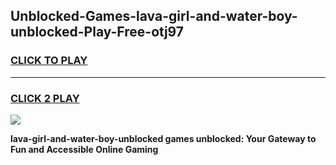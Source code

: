 
## Unblocked-Games-lava-girl-and-water-boy-unblocked-Play-Free-otj97
<h3>
<a href="https://premium76.site?title=lava-girl-and-water-boy-unblocked&ref=23A">CLICK TO PLAY</a></h3>
<hr>

<h3>
<a href="https://premium76.site?title=lava-girl-and-water-boy-unblocked&ref=23A">CLICK 2 PLAY</a>
  
</h3>

<a href="https://premium76.site?title=lava-girl-and-water-boy-unblocked&ref=23A"><img src="https://clearcache.store/games.png"></a>


**lava-girl-and-water-boy-unblocked games unblocked: Your Gateway to Fun and Accessible Online Gaming**
